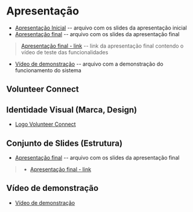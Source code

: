 # Apresentação

* [Apresentação Inicial](./ApresentacaoInicial.pdf) -- arquivo com os slides da apresentação inicial
* [Apresentação final](./ApresentacaoFinall.pdf) -- arquivo com os slides da apresentação final
> [Apresentação final - link](https://www.canva.com/design/DAFniG4GjkI/sw-IVRtKkKFClXYOOpnLPw/edit?utm_content=DAFniG4GjkI&utm_campaign=designshare&utm_medium=link2&utm_source=sharebutton) -- link da apresentação final contendo o vídeo de teste das funcionalidades
* [Vídeo de demonstração](./volunteerconnectvideo_SVhQdFmY.mp4) -- arquivo com a demonstração do funcionamento do sistema


## Volunteer Connect

## Identidade Visual (Marca, Design)
* [Logo Volunteer Connect](./logoVolCon.png)

## Conjunto de Slides (Estrutura)
* [Apresentação final](./ApresentacaoFinall.pdf) -- arquivo com os slides da apresentação final
> - [Apresentação final - link](https://www.canva.com/design/DAFniG4GjkI/sw-IVRtKkKFClXYOOpnLPw/edit?utm_content=DAFniG4GjkI&utm_campaign=designshare&utm_medium=link2&utm_source=sharebutton)

## Vídeo de demonstração
* [Vídeo de demonstração](./volunteerconnectvideo_SVhQdFmY.mp4)
